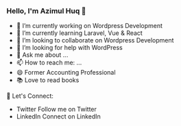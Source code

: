 ### Hello, I'm Azimul Huq 👋


- 🔭 I’m currently working on Wordpress Development
- 🌱 I’m currently learning Laravel, Vue & React
- 👯 I’m looking to collaborate on Wordpress Development
- 🤔 I’m looking for help with WordPress
- 💬 Ask me about ...
- 📫 How to reach me: ...
- 😄 Former Accounting Professional
- 📚 Love to read books

💬 Let's Connect:

- Twitter Follow me on Twitter
- LinkedIn Connect on LinkedIn



